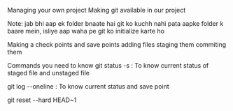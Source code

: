Managing your own project
Making git available in our project

Note: jab bhi aap ek folder bnaate hai git ko kuchh nahi pata aapke folder k baare mein, isliye aap waha pe git ko initialize karte ho

Making a check points and save points
  adding files
  staging them
  commiting them


Commands you need to know
git status -s : To know current status of staged file and unstaged file

git log --oneline : To know current status and save point

git reset --hard HEAD~1